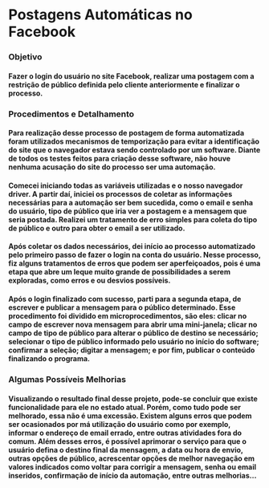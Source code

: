 # Postagens Automáticas no Facebook
### Objetivo
#### Fazer o login do usuário no site Facebook, realizar uma postagem com a restrição de público definida pelo cliente anteriormente e finalizar o processo.
### Procedimentos e Detalhamento
#### Para realização desse processo de postagem de forma automatizada foram utilizados mecanismos de temporização para evitar a identificação do site que o navegador estava sendo controlado por um software. Diante de todos os testes feitos para criação desse software, não houve nenhuma acusação do site do processo ser uma automação.
#### Comecei iniciando todas as variáveis utilizadas e o nosso navegador driver. A partir daí, iniciei os processos de coletar as informações necessárias para a automação ser bem sucedida, como o email e senha do usuário, tipo de público que iria ver a postagem e a mensagem que seria postada. Realizei um tratamento de erro simples para coleta do tipo de público e outro para obter o email a ser utilizado.
#### Após coletar os dados necessários, dei início ao processo automatizado pelo primeiro passo de fazer o login na conta do usuário. Nesse processo, fiz alguns tratamentos de erros que podem ser aperfeiçoados, pois é uma etapa que abre um leque muito grande de possibilidades a serem exploradas, como erros e ou desvios possíveis. 
#### Após o login finalizado com sucesso, parti para a segunda etapa, de escrever e publicar a mensagem para o público determinado. Esse procedimento foi dividido em microprocedimentos, são eles: clicar no campo de escrever nova mensagem para abrir uma mini-janela; clicar no campo de tipo de público para alterar o público de destino se necessário; selecionar o tipo de público informado pelo usuário no início do software; confirmar a seleção; digitar a mensagem; e por fim, publicar o conteúdo finalizando o programa.
### Algumas Possíveis Melhorias
#### Visualizando o resultado final desse projeto, pode-se concluir que existe funcionalidade para ele no estado atual. Porém, como tudo pode ser melhorado, essa não é uma excessão. Existem alguns erros que podem ser ocasionados por má utilização do usuário como por exemplo, informar o endereço de email errado, entre outras atividades fora do comum. Além desses erros, é possível aprimorar o serviço para que o usuário defina o destino final da mensagem, a data ou hora de envio, outras opções de público, acrescentar opções de melhor navegação em valores indicados como voltar para corrigir a mensagem, senha ou email inseridos, confirmação de início da automação, entre outras melhorias...
